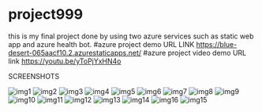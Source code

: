 # project999
this is my final project done by using two azure services such as static web app and azure health bot.
#azure project demo URL LINK
https://blue-desert-065aacf10.2.azurestaticapps.net/
#azure project video demo URL link
https://youtu.be/yToPjYxHN4o

SCREENSHOTS

![img1](https://user-images.githubusercontent.com/114930748/207073684-667ff8a8-abde-4d1f-99f1-6b999f053388.png)
![img2](https://user-images.githubusercontent.com/114930748/207073697-69a97256-b319-40e2-af59-bb55f6e3a0f2.png)
![img3](https://user-images.githubusercontent.com/114930748/207073832-94ef419c-1856-4a75-bc99-7b42d955f91a.png)
![img4](https://user-images.githubusercontent.com/114930748/207073738-3813fd4a-116b-43bc-9236-803c1c3e1d00.png)
![img5](https://user-images.githubusercontent.com/114930748/207074231-ce9602f5-4119-427c-bcd8-6ad59059106d.png)
![img6](https://user-images.githubusercontent.com/114930748/207074333-32e9db54-6bbd-471d-872c-db169c1a40dc.png)
![img7](https://user-images.githubusercontent.com/114930748/207074359-fbbfe88e-6ca2-4ae1-a3ab-2ccbc7d72ba0.png)
![img8](https://user-images.githubusercontent.com/114930748/207074492-715b1278-a839-44e5-819b-f1e3df2aa9ed.png)
![img9](https://user-images.githubusercontent.com/114930748/207074673-b797ea9f-0398-4946-9343-f4b60ba723c2.png)
![img10](https://user-images.githubusercontent.com/114930748/207074816-ed53adb1-11a0-439b-8dd8-c9bcf2338fa5.png)
![img11](https://user-images.githubusercontent.com/114930748/207074832-c11921b8-af8b-44ff-b7e1-72cf115e21ac.png)
![img12](https://user-images.githubusercontent.com/114930748/207075319-06abca2c-09cd-4f18-a71e-12906dc0f47e.png)
![img13](https://user-images.githubusercontent.com/114930748/207074875-0cfd786c-f630-4897-9a3a-da906be5f7d1.png)
![img14](https://user-images.githubusercontent.com/114930748/207075192-a05c6688-4b6a-4ec4-ab77-b6a5057126d4.png)
![img16](https://user-images.githubusercontent.com/114930748/207075481-2d1db8e4-7b27-4e75-8d6a-1eed8d8e5874.png)
![img15](https://user-images.githubusercontent.com/114930748/207075502-3fa1f5bc-c6d3-4713-84a9-efe3196e3f76.png)


